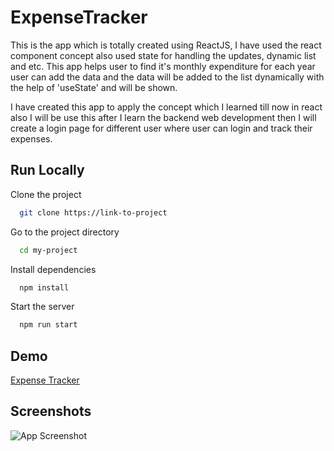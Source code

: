 # ExpenseTracker
This is the app which is totally created using ReactJS, I have used the react component concept also used state for handling the updates, dynamic list and etc. This app helps user to find it's monthly expenditure for each year user can add the data and the data will be added to the list dynamically with the help of 'useState' and will be shown.

I have created this app to apply the concept which I learned till now in react also I will be use this after I learn the backend web development then I will create a login page for different user where user can login and track their expenses.

## Run Locally

Clone the project

```bash
  git clone https://link-to-project
```

Go to the project directory

```bash
  cd my-project
```

Install dependencies

```bash
  npm install
```

Start the server

```bash
  npm run start
```



## Demo

<a href="https://expenseschecker.netlify.app/">Expense Tracker</a>


## Screenshots

![App Screenshot](https://drive.google.com/file/d/1eRpaZmnzvqwd3pvNBA6X139ESbSTSj15/view?usp=sharing)

